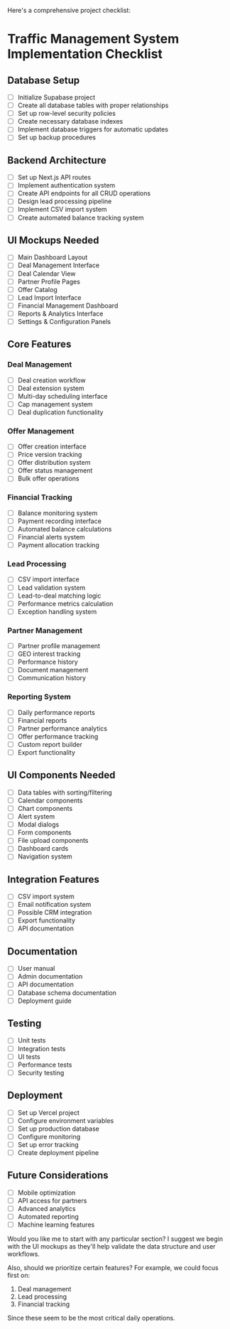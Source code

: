 Here's a comprehensive project checklist:

# Traffic Management System Implementation Checklist

## Database Setup
- [ ] Initialize Supabase project
- [ ] Create all database tables with proper relationships
- [ ] Set up row-level security policies
- [ ] Create necessary database indexes
- [ ] Implement database triggers for automatic updates
- [ ] Set up backup procedures

## Backend Architecture
- [ ] Set up Next.js API routes
- [ ] Implement authentication system
- [ ] Create API endpoints for all CRUD operations
- [ ] Design lead processing pipeline
- [ ] Implement CSV import system
- [ ] Create automated balance tracking system

## UI Mockups Needed
- [ ] Main Dashboard Layout
- [ ] Deal Management Interface
- [ ] Deal Calendar View
- [ ] Partner Profile Pages
- [ ] Offer Catalog
- [ ] Lead Import Interface
- [ ] Financial Management Dashboard
- [ ] Reports & Analytics Interface
- [ ] Settings & Configuration Panels

## Core Features
### Deal Management
- [ ] Deal creation workflow
- [ ] Deal extension system
- [ ] Multi-day scheduling interface
- [ ] Cap management system
- [ ] Deal duplication functionality

### Offer Management
- [ ] Offer creation interface
- [ ] Price version tracking
- [ ] Offer distribution system
- [ ] Offer status management
- [ ] Bulk offer operations

### Financial Tracking
- [ ] Balance monitoring system
- [ ] Payment recording interface
- [ ] Automated balance calculations
- [ ] Financial alerts system
- [ ] Payment allocation tracking

### Lead Processing
- [ ] CSV import interface
- [ ] Lead validation system
- [ ] Lead-to-deal matching logic
- [ ] Performance metrics calculation
- [ ] Exception handling system

### Partner Management
- [ ] Partner profile management
- [ ] GEO interest tracking
- [ ] Performance history
- [ ] Document management
- [ ] Communication history

### Reporting System
- [ ] Daily performance reports
- [ ] Financial reports
- [ ] Partner performance analytics
- [ ] Offer performance tracking
- [ ] Custom report builder
- [ ] Export functionality

## UI Components Needed
- [ ] Data tables with sorting/filtering
- [ ] Calendar components
- [ ] Chart components
- [ ] Alert system
- [ ] Modal dialogs
- [ ] Form components
- [ ] File upload components
- [ ] Dashboard cards
- [ ] Navigation system

## Integration Features
- [ ] CSV import system
- [ ] Email notification system
- [ ] Possible CRM integration
- [ ] Export functionality
- [ ] API documentation

## Documentation
- [ ] User manual
- [ ] Admin documentation
- [ ] API documentation
- [ ] Database schema documentation
- [ ] Deployment guide

## Testing
- [ ] Unit tests
- [ ] Integration tests
- [ ] UI tests
- [ ] Performance tests
- [ ] Security testing

## Deployment
- [ ] Set up Vercel project
- [ ] Configure environment variables
- [ ] Set up production database
- [ ] Configure monitoring
- [ ] Set up error tracking
- [ ] Create deployment pipeline

## Future Considerations
- [ ] Mobile optimization
- [ ] API access for partners
- [ ] Advanced analytics
- [ ] Automated reporting
- [ ] Machine learning features

Would you like me to start with any particular section? I suggest we begin with the UI mockups as they'll help validate the data structure and user workflows.

Also, should we prioritize certain features? For example, we could focus first on:
1. Deal management
2. Lead processing
3. Financial tracking

Since these seem to be the most critical daily operations.